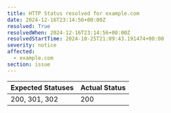 ```yaml
---
title: HTTP Status resolved for example.com
date: 2024-12-16T23:14:56+00:00Z
resolved: True
resolvedWhen: 2024-12-16T23:14:56+00:00Z
resolvedStartTime: 2024-10-25T21:09:43.191474+00:00
severity: notice
affected:
  - example.com
section: issue
---
```


| Expected Statuses | Actual Status  |
|-------------------|----------------|
| 200, 301, 302 | 200 |
